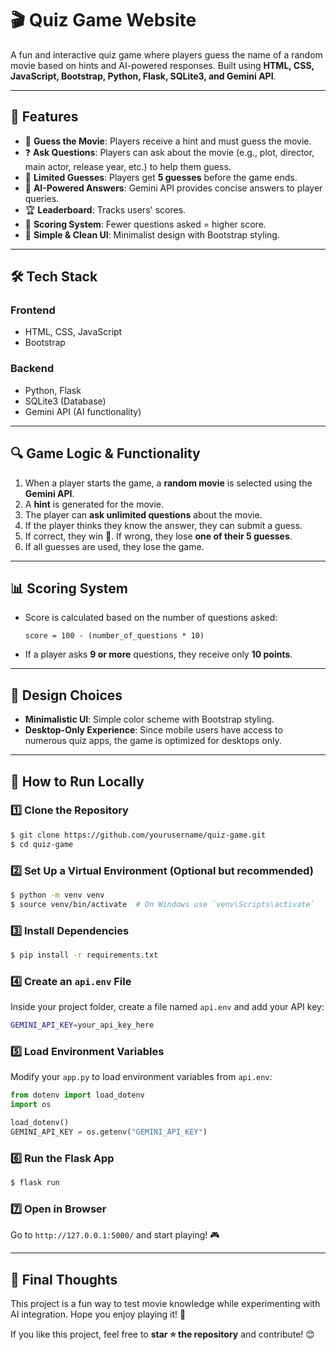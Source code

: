 # 🎬 Quiz Game Website

A fun and interactive quiz game where players guess the name of a random movie based on hints and AI-powered responses. Built using **HTML, CSS, JavaScript, Bootstrap, Python, Flask, SQLite3, and Gemini API**.

---

## 🚀 Features
- 📝 **Guess the Movie**: Players receive a hint and must guess the movie.
- ❓ **Ask Questions**: Players can ask about the movie (e.g., plot, director, main actor, release year, etc.) to help them guess.
- 🎯 **Limited Guesses**: Players get **5 guesses** before the game ends.
- 🤖 **AI-Powered Answers**: Gemini API provides concise answers to player queries.
- 🏆 **Leaderboard**: Tracks users' scores.
- 🔢 **Scoring System**: Fewer questions asked = higher score.
- 🎨 **Simple & Clean UI**: Minimalist design with Bootstrap styling.

---

## 🛠️ Tech Stack
### **Frontend**
- HTML, CSS, JavaScript
- Bootstrap

### **Backend**
- Python, Flask
- SQLite3 (Database)
- Gemini API (AI functionality)

---

## 🔍 Game Logic & Functionality
1. When a player starts the game, a **random movie** is selected using the **Gemini API**.
2. A **hint** is generated for the movie.
3. The player can **ask unlimited questions** about the movie.
4. If the player thinks they know the answer, they can submit a guess.
5. If correct, they win 🎉. If wrong, they lose **one of their 5 guesses**.
6. If all guesses are used, they lose the game.

---

## 📊 Scoring System
- Score is calculated based on the number of questions asked:
  ```
  score = 100 - (number_of_questions * 10)
  ```
- If a player asks **9 or more** questions, they receive only **10 points**.

---

## 🎨 Design Choices
- **Minimalistic UI**: Simple color scheme with Bootstrap styling.
- **Desktop-Only Experience**: Since mobile users have access to numerous quiz apps, the game is optimized for desktops only.

---

## 📜 How to Run Locally
### **1️⃣ Clone the Repository**
```bash
$ git clone https://github.com/yourusername/quiz-game.git
$ cd quiz-game
```
### **2️⃣ Set Up a Virtual Environment** (Optional but recommended)
```bash
$ python -m venv venv
$ source venv/bin/activate  # On Windows use `venv\Scripts\activate`
```
### **3️⃣ Install Dependencies**
```bash
$ pip install -r requirements.txt
```
### **4️⃣ Create an `api.env` File**
Inside your project folder, create a file named `api.env` and add your API key:
```bash
GEMINI_API_KEY=your_api_key_here
```
### **5️⃣ Load Environment Variables**
Modify your `app.py` to load environment variables from `api.env`:
```python
from dotenv import load_dotenv
import os

load_dotenv()
GEMINI_API_KEY = os.getenv("GEMINI_API_KEY")
```
### **6️⃣ Run the Flask App**
```bash
$ flask run
```
### **7️⃣ Open in Browser**
Go to `http://127.0.0.1:5000/` and start playing! 🎮

---

## 🌟 Final Thoughts
This project is a fun way to test movie knowledge while experimenting with AI integration. Hope you enjoy playing it! 🚀

If you like this project, feel free to **star ⭐ the repository** and contribute! 😊

